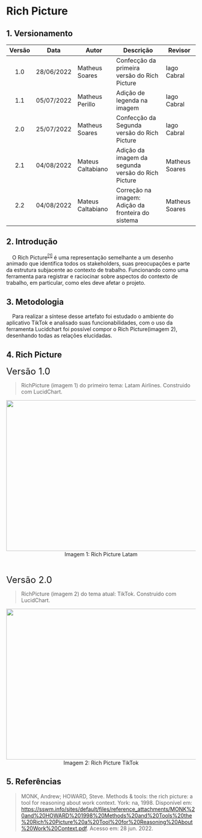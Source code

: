 # Rich Picture
## 1. Versionamento

| Versão | Data       | Autor             | Descrição                                          | Revisor        |
|:------:| ---------- | ----------------- | -------------------------------------------------- | -------------- |
|  1.0   | 28/06/2022 | Matheus Soares    | Confecção da primeira versão do Rich Picture       | Iago Cabral    |
|  1.1   | 05/07/2022 | Matheus Perillo   | Adição de legenda na imagem                        | Iago Cabral    |
|  2.0   | 25/07/2022 | Matheus Soares    | Confecção da Segunda versão do Rich Picture        | Iago Cabral    |
|  2.1   | 04/08/2022 | Mateus Caltabiano | Adição da imagem da segunda versão do Rich Picture | Matheus Soares |
|  2.2   | 04/08/2022 | Mateus Caltabiano | Correção na imagem: Adição da fronteira do sistema | Matheus Soares |

## 2. Introdução

&nbsp;&nbsp;&nbsp;&nbsp;O Rich Picture<sup><a href="#Referências">[1]</a></sup> é uma representação semelhante a um desenho animado que identifica todos os stakeholders, suas preocupações e parte da estrutura subjacente ao contexto de trabalho. Funcionando como uma ferramenta para registrar e raciocinar sobre aspectos do contexto de trabalho, em particular, como eles deve afetar o projeto.


## 3. Metodologia
&nbsp;&nbsp;&nbsp;&nbsp;Para realizar a síntese desse artefato foi estudado o ambiente do aplicativo TikTok e analisado suas funcionabilidades, com o uso da ferramenta Lucidchart foi possível compor o Rich Picture(imagem 2), desenhando todas as relações elucidadas.

## 4. Rich Picture

<div style="font-size: 24px">
<div style="text-align: left">
 Versão 1.0
</div>
</div>

>RichPicture (imagem 1) do primeiro tema: Latam Airlines. Construido com LucidChart.


<img class="card-img img-fluid rounded" width="800" height="400" src="https://raw.githubusercontent.com/Requisitos-de-Software/2022.1-TikTok/main/docs/img/RichPictureLatam.png">

<div style="text-align: center">
Imagem 1: Rich Picture Latam
</div>


&nbsp;
&nbsp;
&nbsp;
&nbsp;

<div style="font-size: 24px">
<div style="text-align: left">
 Versão 2.0
</div>
</div>

>RichPicture (imagem 2) do tema atual: TikTok. Construido com LucidChart.

<img class="card-img img-fluid rounded" width="800" height="400" src="https://raw.githubusercontent.com/Requisitos-de-Software/2022.1-TikTok/main/docs/img/RichPictureTikTok.png">

<div style="text-align: center">
Imagem 2: Rich Picture TikTok
</div>

## 5. Referências
> MONK, Andrew; HOWARD, Steve. Methods & tools: the rich picture: a tool for reasoning about work context. York: na, 1998. Disponível em: https://sswm.info/sites/default/files/reference_attachments/MONK%20and%20HOWARD%201998%20Methods%20and%20Tools%20the%20Rich%20Picture%20a%20Tool%20for%20Reasoning%20About%20Work%20Context.pdf. Acesso em: 28 jun. 2022.
